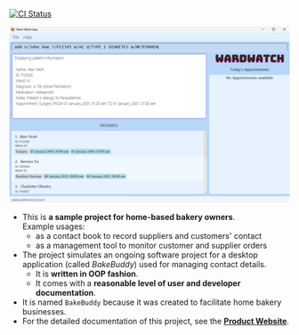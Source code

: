 [![CI Status](https://github.com/se-edu/addressbook-level3/workflows/Java%20CI/badge.svg)](https://github.com/AY2425S1-CS2103T-T11-1/tp/actions)

![Ui](docs/images/Ui.png)

* This is **a sample project for home-based bakery owners**.<br>
  Example usages:
  * as a contact book to record suppliers and customers' contact
  * as a management tool to monitor customer and supplier orders
* The project simulates an ongoing software project for a desktop application (called _BakeBuddy_) used for managing contact details.
  * It is **written in OOP fashion**.
  * It comes with a **reasonable level of user and developer documentation**.
* It is named `BakeBuddy` because it was created to facilitate home bakery businesses.
* For the detailed documentation of this project, see the **[Product Website](https://github.com/AY2425S1-CS2103T-T11-1/tp)**.
